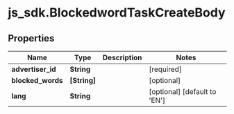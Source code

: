 # js_sdk.BlockedwordTaskCreateBody

## Properties
Name | Type | Description | Notes
------------ | ------------- | ------------- | -------------
**advertiser_id** | **String** |  | [required] 
**blocked_words** | **[String]** |  | [optional] 
**lang** | **String** |  | [optional] [default to &#x27;EN&#x27;]
